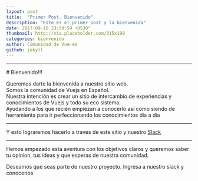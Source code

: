 ```yaml
---
layout: post
title:  "Primer Post. Bienvenido"
description: "Este es el primer post y la bienvenida"
date: 2017-09-16 23:59:59 +0530"
thumbnail: http://via.placeholder.com/315x190
categories: bienvenido
author: Comunidad de Vue-es
github: jekyll
---
```


<hr>
# Bienvenido!!!

Queremos darte la bienvenida a nuestro sitio web.<br>
Somos la comunidad de Vuejs en Español.<br>
Nuestra intención es crear un sitio de intercambio de experiencias y conocimientos de Vuejs y todo su eco sistema.<br>
Ayudando a los que recién empiezan a conocerlo así como siendo de herramienta para ir perfeccionando los conocimientos dia a dia
<hr>
Y esto lograremos hacerlo a traves de este sitio y nuestro <a href="https://slack.vue-es.org/">Slack</a><br>
<hr>

Hemos empezado esta aventura con los objetivos claros  y queremos saber tu opinion, tus ideas y que esperas de nuestra comunidad.

Deseamos que seas parte de nuestro proyecto. Ingresa a nuestro slack y conocenos


